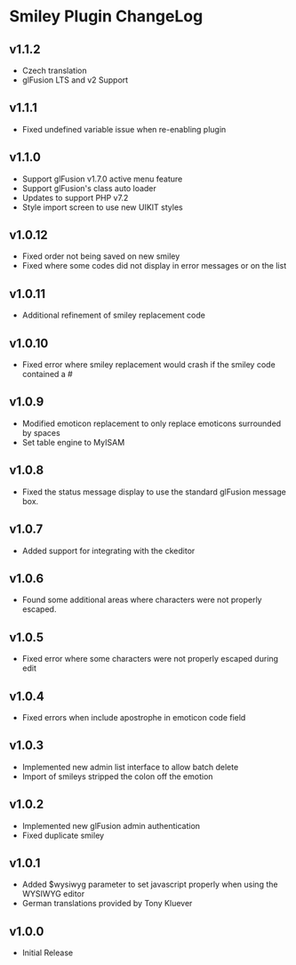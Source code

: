 # Smiley Plugin ChangeLog

## v1.1.2

- Czech translation
- glFusion LTS and v2 Support

## v1.1.1

- Fixed undefined variable issue when re-enabling plugin

## v1.1.0

- Support glFusion v1.7.0 active menu feature
- Support glFusion's class auto loader
- Updates to support PHP v7.2
- Style import screen to use new UIKIT styles

## v1.0.12

- Fixed order not being saved on new smiley
- Fixed where some codes did not display in error messages or on the list

## v1.0.11

- Additional refinement of smiley replacement code

## v1.0.10

- Fixed error where smiley replacement would crash if the smiley code contained a #

## v1.0.9

- Modified emoticon replacement to only replace emoticons surrounded by spaces
- Set table engine to MyISAM

## v1.0.8

- Fixed the status message display to use the standard glFusion message box.

## v1.0.7

- Added support for integrating with the ckeditor

## v1.0.6

- Found some additional areas where characters were not properly escaped.

## v1.0.5

- Fixed error where some characters were not properly escaped during edit

## v1.0.4

- Fixed errors when include apostrophe in emoticon code field

## v1.0.3

- Implemented new admin list interface to allow batch delete
- Import of smileys stripped the colon off the emotion

## v1.0.2

- Implemented new glFusion admin authentication
- Fixed duplicate smiley

## v1.0.1

- Added $wysiwyg parameter to set javascript properly when using the WYSIWYG editor
- German translations provided by Tony Kluever

## v1.0.0

- Initial Release
